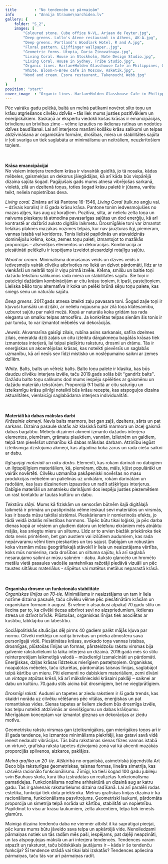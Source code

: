 ```yaml
---
title        : "No tendencēm uz pārmaiņām"
info         : "Annija Straume\narchidea.lv"
gallery: {
    folder: "S_2",
    images: [
        "Coloured stone. Cube office N-VL, Arjaan de Feyter.jpg",
        "Deep greens. Lollo's Atene restaurant in Athens, AK-A.jpg",
        "Deep greens. Portland's Woodlark Hotel, R and A.jpg",
        "Floral pattern. Eijffinger wallpaper..jpg",
        "Geometric forms. Utopia, Daria Zinovatnaya.jpg",
        "Living Coral. House in Stockholm, Note Design Studio.jpg",
        "Living Coral. House in Sydney, Tribe Studio.jpg",
        "Organic lines. Harlan+Holden Glasshouse Cafe in Philippines, GamFratesi studio.jpg",
        "White. Bloom-n-Brew cafe in Moscow, Asketik.jpg",
        "Wood and cream. Esora restaurant, Takenouchi Webb.jpg"
    ]
}
position: "start"
cover_image  : "Organic lines. Harlan+Holden Glasshouse Cafe in Philippines, GamFratesi studio.jpg"
---
```

<p>Pēc vairāku gadu pelēkā, baltā un melnā patīkami novērot silto toņu un krāsu atgriešanos cilvēku dzīvēs – tās liek mums justies pozitīvākiem un enerģiskākiem. Saskaņā ar ekspertu viedokli košas krāsas ir emancipācijas, brīvdienu un brīvības zīme – vēlme izrauties no ikdienas rutīnas un nodoties dzīves baudīšanai. Lai arī interjeros manāmi košāku krāsu salikumi un telpas atdzīvināšana ar organiskām formām, drošības, miera un stabilitātes sajūta ir ļoti svarīga un tiek saglabāta ar minimālismu un neitrāliem, neuzkrītošiem toņiem.

</br></br><strong>Krāsa emancipācijai</strong></br>
No visiem interjera trendiem krāsa ir visvairāk gaidītā, jo tā nosaka, kādas mēbeles, gaismekļus un dekorus jāiegādājas, kā arī kāda būs vispārējā dizaina sajūta šogad. Pagājušais gads mums atnesa vibrējošas sarkanā, violetā, zilā un dzeltenā toņus, toties šogad krāsu paletē ir jūtama, varētu teikt, neliela nopietnības deva.

<em>Living coral.</em> Zināms arī kā Pantone 16-1546, <em>Living Coral</em> (tulk.no angļu val. – dzīvais koralis) ir šī gada krāsu krāsa. Pantone tonim iedvesmojušies no mazas aļģes, kas aug uz koraļļiem. Pozitīva, silta, ar nelielu zelta toņa un naivuma pieskaņu tā atmodina pavasarīgas sajūtas un dod enerģiju, kā arī kontrastē ar dažbrīd auksto digitālo laikmetu. Drosmīgākie toni var izmantot lielākās plaknēs mazākas nozīmes telpās, kur nav jāuzturas ilgi, piemēram, vannas istabā vai koridoros. Tonis lieliski papildinās un atsvaidzinās dominējošu krēma, koka, zemes toņu paleti, izmantojot to mazākās proporcijās – atsevišķos elementos un dekorācijās. Kombinācijā ar piesātināti pelēkzilu ir iespējams izveidot piesardzīgi rotaļīgu sajūtu.

<em>Wood or cream.</em> Minimālisma domāšanas veids un dzīves veids ir iedvesmojis vairāk cilvēku atbrīvoties no liekā un dzīvot pārdomāti, līdz ar to vienkārši un neitrāli toņi ir viņu pirmā izvēle. Krēma, smilšu un baltie toņi dažādu tekstūru salikumos rada miera un stabilitātes sajūtu. Šie toņi ir pateicīgi dažādām kombinācijām ar citu krāsu toņiem, it īpaši, pasteļtoņiem. Lieliska bēšo toņu alternatīva ir koka un pelēki brūnā sēņu toņu palete, kas sniegs senu un naturālu sajūtu.

<em>Deep greens.</em> 2017.gads atnesa izteikti zaļu pavasara toni. Šogad zaļie toņi ir kļuvuši tumšāki un dziļāki, ar nelielu nojausmu par zilā toņa klātesamību, uzburot sajūtu par nakti mežā. Kopā ar naturāla koka grīdām tas rada elegantu un smalku telpas atmosfēru. Ja konkrētas telpas sienām šis tonis ir par tumšu, to var izmantot mēbelēs vai dekorācijās.

<em>Jewels.</em> Akvamarīna gaisīgi zilais, rubīna asins sarkanais, safīra dzelmes zilais, emeralda dziļi zaļais un citu izteiktu dārgakmeņu bagātās krāsas tiek izmantotas interjerā, lai telpai piešķirtu raksturu, drosmi un drāmu. Tās ir enerģiskas un akcentējošas krāsas, kas noteikti pievērsīs un saglabās uzmanību, kā arī nesīs sev līdzi mistisko un noslēpumaino saikni ar zemes dzīlēm.

<em>White.</em> Balts, balts un vēlreiz balts. Balto toņu palete ir klasika, kas  būs daudzu cilvēku interjera izvēle, taču 2019.gads solās būt ‘’gandrīz balts’’. Dažādu balto toņu salikums dod mums iespēju spēlēties ar gaismēnu un dažādu materiālu tekstūrām. Proporcijā 9:1 baltā ar citu saturīgu un izteiksmīgu krāsu pilnīgi noteikti būs krāsu recepte, kas atspoguļos dizaina aktualitātes, vienlaicīgi saglabādama interjera individualitāti.

</br></br><strong>Materiāli kā dabas mākslas darbi</strong></br>
<em>Krāsainie akmeņi.</em> Nevis balts marmors, bet gan zaļš, dzeltens, sārts un pat sarkans. Dizaina pasaule skatās aiz klasiskā baltā marmora un izceļ gaismā dabas bagātību. Mēbeļu dizaineri akmeni izmanto dažādos interjera elementos, piemēram, grāmatu plauktiem, vannām, izlietnēm un galdiem, telpā tam pievēršot uzmanību kā dabas mākslas darbam. Atzinību iegūst izteiksmīga dzīslojuma akmeņi, kas atgādina koka zarus un rada ciešu saikni ar dabu.

<em>Ilgtspējīgi materiāli un roku darbs.</em> Elementi, kas rokām darināti no dabīgiem un ilgtspējīgiem materiāliem, kā, piemēram, džuta, māls, kļūst populārāki un vairāk novērtēti. Cilvēku uzmanība pakāpeniski novēršas no masu produkcijas mēbelēm un palielinās uz unikālām, rokām darinātām un radošām, kas ļaus dizaineriem izpausties un radīt atšķirīgus interjerus. Dabīgie materiāli un amatnieku darinājumi dos iespēju justies piezemētiem un rast kontaktu ar tautas kultūru un dabu.

<em>Tekstūru slāņi.</em> Mums kā fiziskām un sensorām būtnēm šajā digitālajā laikmetā ir primāra un pastiprināta vēlme ieskaut sevi materiālos un virsmās, kas ir bauda mūsu taktilai sistēmai. Pieskārienam ir nomierinošs efekts, jo tādā veidā izdalās mīlestības hormons. Tāpēc būtu tikai loģiski, ja pēc darba dienas kopā ar vēsiem un gludiem datoru un telefonu ekrāniem mēs atnāktu mājās, kas sniegtu mieru un siltumu. Līdz ar to arvien biežāk priekšroka tiek dota nevis printētiem, bet gan austiem vai izšūtiem audumiem, kas rada nepārvaramu vēlmi tiem pieskarties un tos sajust. Dabīgām un robustām koka virsmām mūsu ģeogrāfiskajā stāvoklī ir liela un neaizstājama vērtība, koks mūs nomierina, rada drošības un siltuma sajūtu, kā arī saglabā nesaraujamo saikni ar mūsu saknēm - dabu. Auksto glancēto un hromēto metālu vietā pasaules vadošie santehnikas ražotāji piedāvā vizuāli un pēc taustes siltākus materiālus -  slīpētus vai matētus metālus neparastā krāsā.

</br></br><strong>Organiska drosme un funkcionāla stabilitāte</strong></br>
<em>Organiskas līnijas un 70-tie.</em> Minimālisms ir neaizstājams un tam ir liela nozīme dizaina pasaulē, taču cilvēku vēlme pēc piesātinātām krāsām un organiskām formām ir augusi. Šī vēlme ir atsaukusi atpakaļ 70.gadu stilu un liecina par to, ka cilvēki tiecas atbrīvot sevi no aizspriedumiem, ikdienas stresa un dzīvot brīvāk. Plūstošas, organiskas līnijas tiek asociētas ar kustību, labklājību un labestību.

Sociālpolitiskās situācijas dēļ pirms 40 gadiem palikt mājās kļuva par normu. Cilvēki meklēja un radīja brīvības un prieka atmosfēru savā personīgajā vidē. Piesātinātas krāsas, avokado toņa vannas istabas, drosmīgas, plūstošas līnijas un formas, pārsteidzošu rakstu virsmas bija galvenie raksturlielumi tā laika interjerā un dizainā. 2019.gadā mēs šo stilu reinterpretējam laikmetīgā valodā – mūsdienīgi izsmalcināti un pārdomāti. Enerģiskas, dziļas krāsas līdztekus mierīgiem pasteļtoņiem. Organiskas, noapaļotas mēbeles, taču izturētas, pārdomātas taisnas līnijas, saglabājot telpā kārtību un mieru. Pīti elementi no dabiskiem materiāliem, zemi dīvāni un <em>vintage</em> atpūtas krēsli, kā arī mākslinieciski krāsaini paklāji – saiknei ar dabu un kultūru. 70.gadu stils aicina būt drosmīgiem, bet ne vieglprātīgiem.

<em>Drosmīgi raksti.</em> Audumi un tapetes ar ziedu rakstiem ir šī gada trends, kas skaidri norāda uz cilvēku vēlēšanos pēc vitālas, enerģiskas un pat romantiskas vides. Sienas tapetes ar lieliem ziediem būs drosmīga izvēle, kas telpu noteikti atdzīvinās ar sievišķīgumu un dabas krāšņumu. Mierīgākam konceptam var izmantot gleznas un dekorācijas ar ziedu motīvu.

Ģeometrisku rakstu virsmas gan izteiksmīgākos, gan mierīgākos toņos arī ir šī gada tendence, ko izmantos minimālisma piekritēji, kas gatavi savā vidē ienest nedaudz vibrācijas. Tās būtu rakstainas sienas flīzes vannas istabā un virtuvē, grafiska raksta tapetes dzīvojamā zonā vai kā akcenti mazākās proporcijās spilvenos, aizkaros, paklājos.

<em>Melnā grafika un 20-tie.</em> Atšķirībā no organiskā, asimetriskā jūgendstila Art Deco bija raksturīgas ģeometriskas, taisnas formas, lineāra simetrija, kas uzsvēra racionālo funkcionālismu. Zīmīgi, ka tieši šogad 100 gadu jubileju svin Bauhaus skola, kurā tika izstrādātas un realizētas funkcionālisma pamatidejas. Funkcionālisma nozīme arhitektūrā un dizainā aug ar katru gadu. Tas ir galvenais raksturlielums dizaina radīšanā. Lai arī paralēli rodas estētika, funkcijai tiek dota priekšroka. Melnas grafiskas līnijas dizainā ir kā racionālisma, funkcionālisma pasvītrojums. Ģeometriski laukumi, pārdomāta proporcija un simetrija telpā norāda uz kārtību, stabilitāti un nopietnību. Papildinot to visu ar krāsu laukumiem, zelta akcentiem, telpā tiek ienests glamūrs.

Mainīgā dizaina tendenču daba ne vienmēr atbilst it kā saprātīgai pieejai, pēc kuras mums būtu jāveido sava telpa un apkārtējā vide.  Nenoliedzami pārmaiņas notiek un tās radām mēs paši, iespējams, pat daļēji neapzināti, un tas atspoguļojas mākslā un arī interjera tendencēs. Tendences varam atpazīt un raksturot, taču būtiskākais jautājums ir – kāda ir šo tendenču funkcija? Šī tendence strādā vai tikai labi izskatās? Tendences apliecina pārmaiņas, taču tās var arī pārmaiņas radīt.</p>
